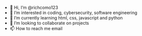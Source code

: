 - 👋 Hi, I’m @richcomo123
- 👀 I’m interested in  coding, cybersecurity, software engineering
- 🌱 I’m currently learning html, css, javascript and python
- 💞️ I’m looking to collaborate on projects
- 📫 How to reach me email

<!---
richcomo123/richcomo123 is a ✨ special ✨ repository because its `README.md` (this file) appears on your GitHub profile.
You can click the Preview link to take a look at your changes.
--->
